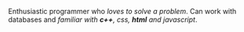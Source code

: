  
Enthusiastic programmer who *loves to solve a problem*. Can work with databases and *familiar with **c++**, css, **html** and javascript*. 
